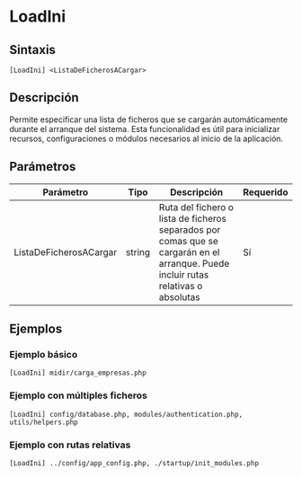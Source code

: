 # LoadIni

## Sintaxis

```
[LoadIni] <ListaDeFicherosACargar>
```

## Descripción

Permite especificar una lista de ficheros que se cargarán automáticamente durante el arranque del sistema. Esta funcionalidad es útil para inicializar recursos, configuraciones o módulos necesarios al inicio de la aplicación.

## Parámetros

| Parámetro | Tipo | Descripción | Requerido |
|-----------|------|-------------|-----------|
| ListaDeFicherosACargar | string | Ruta del fichero o lista de ficheros separados por comas que se cargarán en el arranque. Puede incluir rutas relativas o absolutas | Sí |

## Ejemplos

### Ejemplo básico
```
[LoadIni] midir/carga_empresas.php
```

### Ejemplo con múltiples ficheros
```
[LoadIni] config/database.php, modules/authentication.php, utils/helpers.php
```

### Ejemplo con rutas relativas
```
[LoadIni] ../config/app_config.php, ./startup/init_modules.php
```